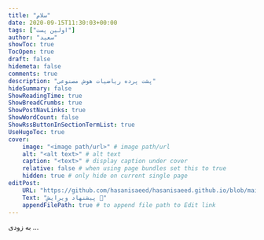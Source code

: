 ```yaml
---
title: "سلام"
date: 2020-09-15T11:30:03+00:00
tags: ["اولین پست"]
author: "سعید"
showToc: true
TocOpen: true
draft: false
hidemeta: false
comments: true
description: "پشت پرده ریاضیات هوش مصنوعی"
hideSummary: false
ShowReadingTime: true
ShowBreadCrumbs: true
ShowPostNavLinks: true
ShowWordCount: false
ShowRssButtonInSectionTermList: true
UseHugoToc: true
cover:
    image: "<image path/url>" # image path/url
    alt: "<alt text>" # alt text
    caption: "<text>" # display caption under cover
    relative: false # when using page bundles set this to true
    hidden: true # only hide on current single page
editPost:
    URL: "https://github.com/hasanisaeed/hasanisaeed.github.io/blob/main/content"
    Text: "پیشنهاد ویرایش 🤗"
    appendFilePath: true # to append file path to Edit link
---
```

به زودی ...